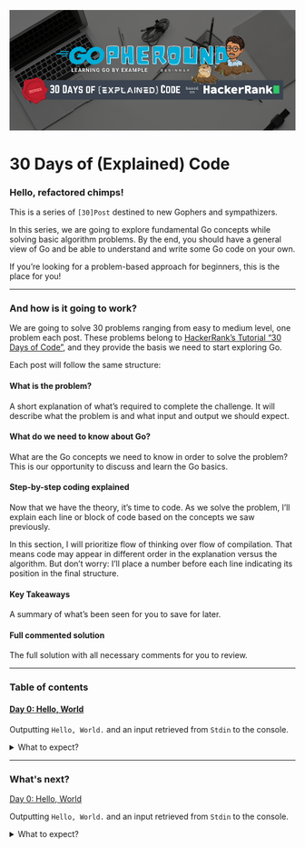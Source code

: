 ![series cover](../../images/30doec/cover-30doec.png)
# 30 Days of (Explained) Code

### Hello, refactored chimps!

This is a series of `[30]Post` destined to new Gophers and sympathizers.

In this series, we are going to explore fundamental Go concepts while solving basic algorithm problems. By the end, you should have a general view of Go and be able to understand and write some Go code on your own.

If you’re looking for a problem-based approach for beginners, this is the place for you!

---

### And how is it going to work?

We are going to solve 30 problems ranging from easy to medium level, one problem each post. These problems belong to [HackerRank’s Tutorial “30 Days of Code”](https://www.hackerrank.com/domains/tutorials/30-days-of-code), and they provide the basis we need to start exploring Go.

Each post will follow the same structure:

#### What is the problem?
A short explanation of what’s required to complete the challenge. It will describe what the problem is and what input and output we should expect.

#### What do we need to know about Go?
What are the Go concepts we need to know in order to solve the problem? This is our opportunity to discuss and learn the Go basics.

#### Step-by-step coding explained
Now that we have the theory, it’s time to code. As we solve the problem, I’ll explain each line or block of code based on the concepts we saw previously.

In this section, I will prioritize flow of thinking over flow of compilation. That means code may appear in different order in the explanation versus the algorithm. But don’t worry: I’ll place a number before each line indicating its position in the final structure.

#### Key Takeaways
A summary of what’s been seen for you to save for later.

#### Full commented solution
The full solution with all necessary comments for you to review.

---

### Table of contents

#### [Day 0: Hello, World](./d0/)

Outputting `Hello, World.` and an input retrieved from `Stdin` to the console.

<details>
 <summary>What to expect?</summary>
 
 ###### Theory:
 * Go packages and code structure
 * The `fmt`, `os`, and `bufio` packages from Go's standard library
 * 4 ways to declare variables in Go
  
 ###### Practice:
 * Reading input from `Stdin` using `bufio.NewScanner(os.Stdin).Scan()`
 * Saving input from `Stdin` using `bufio.NewScanner(os.Stdin).Text()`
 * Printing outpum to `Stdout` using `fmt.Print`, `fmt.Printf()`, and `fmt.Println()`
 
 ###### Tips:
 * Variable namimg convetion in Go
 
 ###### Resources:
 * [Key takeaways](./d0#key-takeaways)
 * [Full commented solution](./d0/main.go)
 * [Knowledge compination `.pdf`](../../resources/30doec/d0-c.pdf)

</details>
  
---

### What's next?

[Day 0: Hello, World](./d0/)

Outputting `Hello, World.` and an input retrieved from `Stdin` to the console.

<details>
 <summary>What to expect?</summary>
 
 ###### Theory:
 * Go packages and code structure
 * The `fmt`, `os`, and `bufio` packages from Go's standard library
 * 4 ways to declare variables in Go
  
 ###### Practice:
 * Reading input from `Stdin` using `bufio.NewScanner(os.Stdin).Scan()`
 * Saving input from `Stdin` using `bufio.NewScanner(os.Stdin).Text()`
 * Printing outpum to `Stdout` using `fmt.Print`, `fmt.Printf()`, and `fmt.Println()`
 
 ###### Tips:
 * Variable namimg convetion in Go
 
 ###### Resources:
 * [Key takeaways](./d0#key-takeaways)
 * [Full commented solution](./d0/main.go)
 * [Knowledge compination `.pdf`](../../resources/30doec/d0-c.pdf)

</details>
